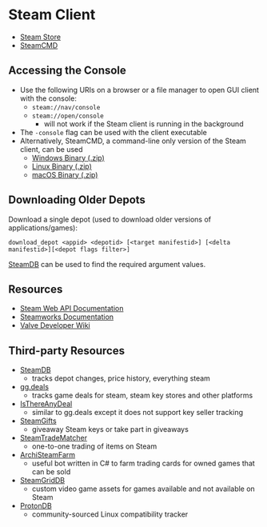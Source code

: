 # Steam Client

- [Steam Store](https://store.steampowered.com)
- [SteamCMD](https://developer.valvesoftware.com/wiki/SteamCMD)

## Accessing the Console

- Use the following URIs on a browser or a file manager to open GUI client with
  the console:
  - `steam://nav/console`
  - `steam://open/console`
    - will not work if the Steam client is running in the background
- The `-console` flag can be used with the client executable
- Alternatively, SteamCMD, a command-line only version of the Steam client, can
  be used
  - [Windows
    Binary (.zip)](https://steamcdn-a.akamaihd.net/client/installer/steamcmd.zip)
  - [Linux
    Binary (.zip)](https://steamcdn-a.akamaihd.net/client/installer/steamcmd_linux.tar.gz)
  - [macOS
    Binary (.zip)](https://steamcdn-a.akamaihd.net/client/installer/steamcmd_osx.tar.gz)

## Downloading Older Depots

Download a single depot (used to download older versions of applications/games):

`download_depot <appid> <depotid> [<target manifestid>] [<delta manifestid>][<depot flags filter>]`

[SteamDB](https://steamdb.info/) can be used to find the required argument
values.

## Resources

- [Steam Web API Documentation](https://steamcommunity.com/dev/)
- [Steamworks Documentation](https://partner.steamgames.com/doc/home)
- [Valve Developer Wiki](https://developer.valvesoftware.com/wiki/Main_Page)

## Third-party Resources

- [SteamDB](https://steamdb.info/)
  - tracks depot changes, price history, everything steam
- [gg.deals](https://gg.deals)
    - tracks game deals for steam, steam key stores and other platforms
- [IsThereAnyDeal](https://isthereanydeal.com)
    - similar to gg.deals except it does not support key seller tracking
- [SteamGifts](https://steamgifts.com/)
  - giveaway Steam keys or take part in giveaways
- [SteamTradeMatcher](https://steamtradematcher.com/)
  - one-to-one trading of items on Steam
- [ArchiSteamFarm](https://asf.justarchi.net)
  - useful bot written in C# to farm trading cards for owned games that can be
    sold
- [SteamGridDB](https://steamgriddb.com/)
  - custom video game assets for games available and not available on Steam
- [ProtonDB](https://www.protondb.com/)
  - community-sourced Linux compatibility tracker

